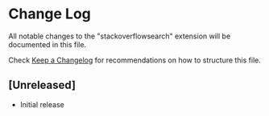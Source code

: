# Change Log

All notable changes to the "stackoverflowsearch" extension will be documented in this file.

Check [Keep a Changelog](http://keepachangelog.com/) for recommendations on how to structure this file.

## [Unreleased]

- Initial release